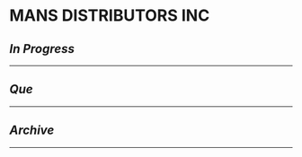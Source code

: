 # MANS DISTRIBUTORS INC

## *In Progress*

--------------------

## *Que*

-----------------------------------
## *Archive*

-----------------------------------

